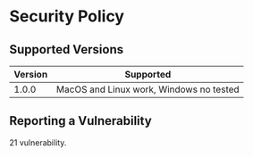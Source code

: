 # Security Policy

## Supported Versions


| Version | Supported          |
| ------- | ------------------ |
| 1.0.0   | MacOS and Linux work, Windows no tested  |


## Reporting a Vulnerability

21 vulnerability.

